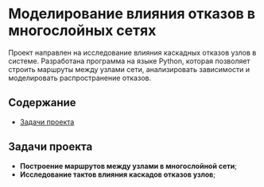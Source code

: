 # Моделирование влияния отказов в многослойных сетях
Проект направлен на исследование влияния каскадных отказов узлов в системе. Разработана программа на языке Python, которая позволяет строить маршруты между узлами сети, анализировать зависимости и моделировать распространение отказов.

## Содержание
- [Задачи проекта](#задачи-проекта)

## Задачи проекта
- **Построение маршрутов между узлами в многослойной сети**;
- **Исследование тактов влияния каскадов отказов узлов**;

